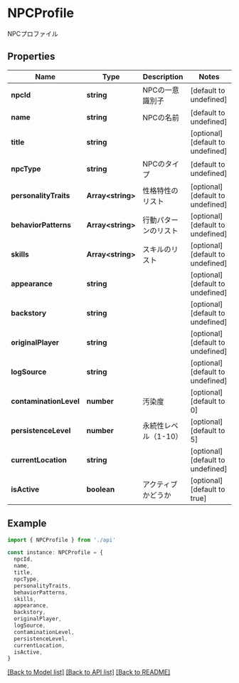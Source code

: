 # NPCProfile

NPCプロファイル

## Properties

| Name                   | Type                    | Description          | Notes                             |
| ---------------------- | ----------------------- | -------------------- | --------------------------------- |
| **npcId**              | **string**              | NPCの一意識別子      | [default to undefined]            |
| **name**               | **string**              | NPCの名前            | [default to undefined]            |
| **title**              | **string**              |                      | [optional] [default to undefined] |
| **npcType**            | **string**              | NPCのタイプ          | [default to undefined]            |
| **personalityTraits**  | **Array&lt;string&gt;** | 性格特性のリスト     | [optional] [default to undefined] |
| **behaviorPatterns**   | **Array&lt;string&gt;** | 行動パターンのリスト | [optional] [default to undefined] |
| **skills**             | **Array&lt;string&gt;** | スキルのリスト       | [optional] [default to undefined] |
| **appearance**         | **string**              |                      | [optional] [default to undefined] |
| **backstory**          | **string**              |                      | [optional] [default to undefined] |
| **originalPlayer**     | **string**              |                      | [optional] [default to undefined] |
| **logSource**          | **string**              |                      | [optional] [default to undefined] |
| **contaminationLevel** | **number**              | 汚染度               | [optional] [default to 0]         |
| **persistenceLevel**   | **number**              | 永続性レベル（1-10） | [optional] [default to 5]         |
| **currentLocation**    | **string**              |                      | [optional] [default to undefined] |
| **isActive**           | **boolean**             | アクティブかどうか   | [optional] [default to true]      |

## Example

```typescript
import { NPCProfile } from './api'

const instance: NPCProfile = {
  npcId,
  name,
  title,
  npcType,
  personalityTraits,
  behaviorPatterns,
  skills,
  appearance,
  backstory,
  originalPlayer,
  logSource,
  contaminationLevel,
  persistenceLevel,
  currentLocation,
  isActive,
}
```

[[Back to Model list]](../README.md#documentation-for-models) [[Back to API list]](../README.md#documentation-for-api-endpoints) [[Back to README]](../README.md)
